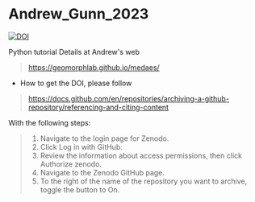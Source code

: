 # Andrew_Gunn_2023

<a href="https://zenodo.org/badge/latestdoi/645121988"><img src="https://zenodo.org/badge/645121988.svg" alt="DOI"></a>


Python tutorial
Details at Andrew's web
> https://geomorphlab.github.io/medaes/

* How to get the DOI, please follow 
> https://docs.github.com/en/repositories/archiving-a-github-repository/referencing-and-citing-content

With the following steps:
> 1. Navigate to the login page for Zenodo.
> 2. Click Log in with GitHub.
> 3. Review the information about access permissions, then click Authorize zenodo.
> 4. Navigate to the Zenodo GitHub page.
> 5. To the right of the name of the repository you want to archive, toggle the button to On.


